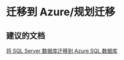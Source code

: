 <properties
    pageTitle="迁移到 Azure/规划迁移"
    description="迁移到 Azure/规划迁移"
    service="microsoft.sql"
    resource="servers"
    authors="aashu"
    displayOrder=""
    selfHelpType="generic"
    supportTopicIds="31980431"
    resourceTags=""
    productPesIds="13491"
    cloudEnvironments="public"
/>


# 迁移到 Azure/规划迁移

## **建议的文档**
[将 SQL Server 数据库迁移到 Azure SQL 数据库](https://azure.microsoft.com/documentation/articles/sql-database-cloud-migrate/)



<!--HONumber=Jul16_HO4-->


